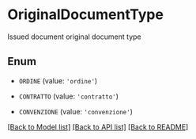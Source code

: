 # OriginalDocumentType

Issued document original document type

## Enum

* `ORDINE` (value: `'ordine'`)

* `CONTRATTO` (value: `'contratto'`)

* `CONVENZIONE` (value: `'convenzione'`)

[[Back to Model list]](../README.md#documentation-for-models) [[Back to API list]](../README.md#documentation-for-api-endpoints) [[Back to README]](../README.md)


